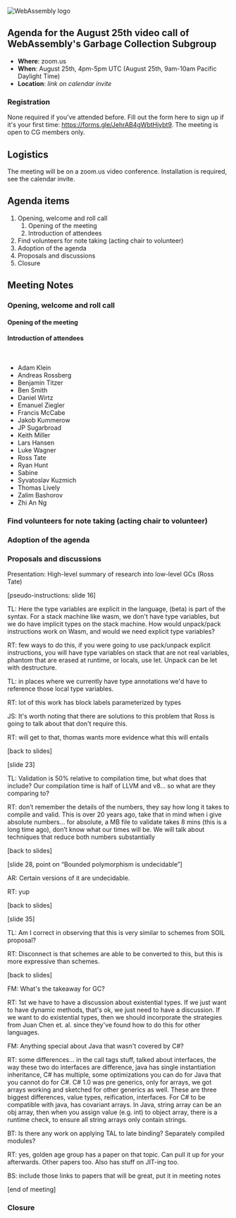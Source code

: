 ![WebAssembly logo](/images/WebAssembly.png)

## Agenda for the August 25th video call of WebAssembly's Garbage Collection Subgroup

- **Where**: zoom.us
- **When**: August 25th, 4pm-5pm UTC (August 25th, 9am-10am Pacific Daylight Time)
- **Location**: *link on calendar invite*

### Registration

None required if you've attended before. Fill out the form here to sign up if
it's your first time: https://forms.gle/JehrAB4gWbtHjybt9. The meeting is open
to CG members only.

## Logistics

The meeting will be on a zoom.us video conference.
Installation is required, see the calendar invite.

## Agenda items

1. Opening, welcome and roll call
    1. Opening of the meeting
    1. Introduction of attendees
1. Find volunteers for note taking (acting chair to volunteer)
1. Adoption of the agenda
1. Proposals and discussions
1. Closure

## Meeting Notes

### Opening, welcome and roll call

#### Opening of the meeting

#### Introduction of attendees
 
* Adam Klein
* Andreas Rossberg
* Benjamin Titzer
* Ben Smith
* Daniel Wirtz
* Emanuel Ziegler
* Francis McCabe
* Jakob Kummerow
* JP Sugarbroad
* Keith Miller
* Lars Hansen
* Luke Wagner
* Ross Tate
* Ryan Hunt
* Sabine
* Syvatoslav Kuzmich
* Thomas Lively
* Zalim Bashorov
* Zhi An Ng

### Find volunteers for note taking (acting chair to volunteer)

### Adoption of the agenda

### Proposals and discussions

Presentation: High-level summary of research into low-level GCs (Ross Tate)

[Ross presenting]: TODO(slides)

[pseudo-instructions: slide 16]

TL: Here the type variables are explicit in the language, (beta) is part of the syntax. For a stack machine like wasm, we don't have type variables, but we do have implicit types on the stack machine. How would unpack/pack instructions work on Wasm, and would we need explicit type variables?

RT: few ways to do this, if you were going to use pack/unpack explicit instructions, you will have type variables on stack that are not real variables, phantom that are erased at runtime, or locals, use let. Unpack can be let with destructure.

TL: in places where we currently have type annotations we'd have to reference those local type variables.

RT: lot of this work has block labels parameterized by types

JS: It's worth noting that there are solutions to this problem that Ross is going to talk about that don't require this.

RT: will get to that, thomas wants more evidence what this will entails

[back to slides]

[slide 23]

TL: Validation is 50% relative to compilation time, but what does that include? Our compilation time is half of LLVM and v8… so what are they comparing to?

RT: don’t remember the details of the numbers, they say how long it takes to compile and valid. This is over 20 years ago, take that in mind when i give absolute numbers… for absolute, a MB file to validate takes 8 mins (this is a long time ago), don’t know what our times will be. We will talk about techniques that reduce both numbers substantially

[back to slides]

[slide 28, point on “Bounded polymorphism is undecidable”]

AR: Certain versions of it are undecidable.

RT: yup

[back to slides]

[slide 35]

TL: Am I correct in observing that this is very similar to schemes from SOIL proposal?

RT: Disconnect is that schemes are able to be converted to this, but this is more expressive than schemes.

[back to slides]

FM: What's the takeaway for GC?

RT: 1st we have to have a discussion about existential types. If we just want to have dynamic methods, that's ok, we just need to have a discussion. If we want to do existential types, then we should incorporate the strategies from Juan Chen et. al. since they've found how to do this for other languages.

FM: Anything special about Java that wasn't covered by C#?

RT: some differences… in the call tags stuff, talked about interfaces, the way these two do interfaces are difference, java has single instantiation inheritance, C# has multiple, some optimizations you can do for Java that you cannot do for C#. C# 1.0 was pre generics, only for arrays, we got arrays working and sketched for other generics as well. These are three biggest differences, value types, reification, interfaces. For C# to be compatible with java, has covariant arrays. In Java, string array can be an obj array, then when you assign value (e.g. int) to object array, there is a runtime check, to ensure all string arrays only contain strings.

BT: Is there any work on applying TAL to late binding? Separately compiled modules?

RT: yes, golden age group has a paper on that topic. Can pull it up for your afterwards. Other papers too. Also has stuff on JIT-ing too.

BS: include those links to papers that will be great, put it in meeting notes

[end of meeting]

### Closure
